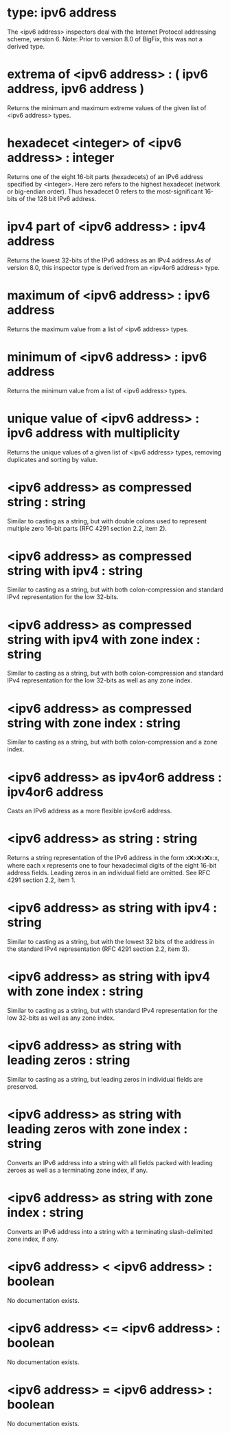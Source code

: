 # type: ipv6 address

The &lt;ipv6 address&gt; inspectors deal with the Internet Protocol addressing scheme, version 6. Note: Prior to version 8.0 of BigFix, this was not a derived type.

# extrema of &lt;ipv6 address&gt; : ( ipv6 address, ipv6 address )

Returns the minimum and maximum extreme values of the given list of &lt;ipv6 address&gt; types.

# hexadecet &lt;integer&gt; of &lt;ipv6 address&gt; : integer

Returns one of the eight 16-bit parts (hexadecets) of an IPv6 address specified by &lt;integer&gt;. Here zero refers to the highest hexadecet (network or big-endian order). Thus hexadecet 0 refers to the most-significant 16-bits of the 128 bit IPv6 address.

# ipv4 part of &lt;ipv6 address&gt; : ipv4 address

Returns the lowest 32-bits of the IPv6 address as an IPv4 address.As of version 8.0, this inspector type is derived from an &lt;ipv4or6 address&gt; type.

# maximum of &lt;ipv6 address&gt; : ipv6 address

Returns the maximum value from a list of &lt;ipv6 address&gt; types.

# minimum of &lt;ipv6 address&gt; : ipv6 address

Returns the minimum value from a list of &lt;ipv6 address&gt; types.

# unique value of &lt;ipv6 address&gt; : ipv6 address with multiplicity

Returns the unique values of a given list of &lt;ipv6 address&gt; types, removing duplicates and sorting by value.

# &lt;ipv6 address&gt; as compressed string : string

Similar to casting as a string, but with double colons used to represent multiple zero 16-bit parts (RFC 4291 section 2.2, item 2).

# &lt;ipv6 address&gt; as compressed string with ipv4 : string

Similar to casting as a string, but with both colon-compression and standard IPv4 representation for the low 32-bits.

# &lt;ipv6 address&gt; as compressed string with ipv4 with zone index : string

Similar to casting as a string, but with both colon-compression and standard IPv4 representation for the low 32-bits as well as any zone index.

# &lt;ipv6 address&gt; as compressed string with zone index : string

Similar to casting as a string, but with both colon-compression and a zone index.

# &lt;ipv6 address&gt; as ipv4or6 address : ipv4or6 address

Casts an IPv6 address as a more flexible ipv4or6 address.

# &lt;ipv6 address&gt; as string : string

Returns a string representation of the IPv6 address in the form x:x:x:x:x:x:x:x, where each x represents one to four hexadecimal digits of the eight 16-bit address fields. Leading zeros in an individual field are omitted. See RFC 4291 section 2.2, item 1.

# &lt;ipv6 address&gt; as string with ipv4 : string

Similar to casting as a string, but with the lowest 32 bits of the address in the standard IPv4 representation (RFC 4291 section 2.2, item 3).

# &lt;ipv6 address&gt; as string with ipv4 with zone index : string

Similar to casting as a string, but with standard IPv4 representation for the low 32-bits as well as any zone index.

# &lt;ipv6 address&gt; as string with leading zeros : string

Similar to casting as a string, but leading zeros in individual fields are preserved.

# &lt;ipv6 address&gt; as string with leading zeros with zone index : string

Converts an IPv6 address into a string with all fields packed with leading zeroes as well as a terminating zone index, if any.

# &lt;ipv6 address&gt; as string with zone index : string

Converts an IPv6 address into a string with a terminating slash-delimited zone index, if any.

# &lt;ipv6 address&gt; &lt; &lt;ipv6 address&gt; : boolean

No documentation exists.

# &lt;ipv6 address&gt; &lt;= &lt;ipv6 address&gt; : boolean

No documentation exists.

# &lt;ipv6 address&gt; = &lt;ipv6 address&gt; : boolean

No documentation exists.
